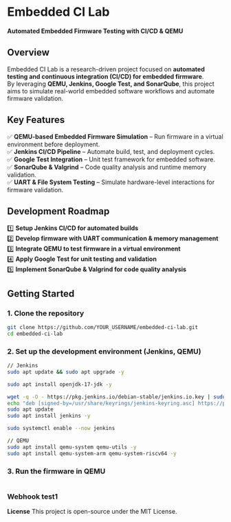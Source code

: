 # Embedded CI Lab  
**Automated Embedded Firmware Testing with CI/CD & QEMU**  

## Overview  
Embedded CI Lab is a research-driven project focused on **automated testing and continuous integration (CI/CD) for embedded firmware**.  
By leveraging **QEMU, Jenkins, Google Test, and SonarQube**, this project aims to simulate real-world embedded software workflows and automate firmware validation.  

## Key Features  
✅ **QEMU-based Embedded Firmware Simulation** – Run firmware in a virtual environment before deployment.  
✅ **Jenkins CI/CD Pipeline** – Automate build, test, and deployment cycles.  
✅ **Google Test Integration** – Unit test framework for embedded software.  
✅ **SonarQube & Valgrind** – Code quality analysis and runtime memory validation.  
✅ **UART & File System Testing** – Simulate hardware-level interactions for firmware validation.  

## Development Roadmap  
1️⃣ **Setup Jenkins CI/CD for automated builds**  
2️⃣ **Develop firmware with UART communication & memory management**  
3️⃣ **Integrate QEMU to test firmware in a virtual environment**  
4️⃣ **Apply Google Test for unit testing and validation**  
5️⃣ **Implement SonarQube & Valgrind for code quality analysis**  

## Getting Started  
### 1. Clone the repository  
```bash
git clone https://github.com/YOUR_USERNAME/embedded-ci-lab.git
cd embedded-ci-lab
```
### 2. Set up the development environment (Jenkins, QEMU)
```bash
// Jenkins
sudo apt update && sudo apt upgrade -y

sudo apt install openjdk-17-jdk -y

wget -q -O - https://pkg.jenkins.io/debian-stable/jenkins.io.key | sudo tee /usr/share/keyrings/jenkins-keyring.asc > /dev/null
echo "deb [signed-by=/usr/share/keyrings/jenkins-keyring.asc] https://pkg.jenkins.io/debian-stable binary/" | sudo tee /etc/apt/sources.list.d/jenkins.list > /dev/null
sudo apt update
sudo apt install jenkins -y

sudo systemctl enable --now jenkins

// QEMU
sudo apt install qemu-system qemu-utils -y
sudo apt install qemu-system-arm qemu-system-riscv64 -y
```
### 3. Run the firmware in QEMU
```bash
```

### Webhook test1

**License**
This project is open-source under the MIT License.
